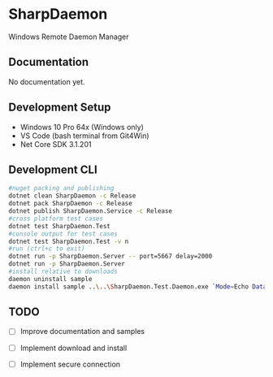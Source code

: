 # SharpDaemon

Windows Remote Daemon Manager

## Documentation

No documentation yet.

## Development Setup

- Windows 10 Pro 64x (Windows only)
- VS Code (bash terminal from Git4Win)
- Net Core SDK 3.1.201

## Development CLI

```bash
#nuget packing and publishing
dotnet clean SharpDaemon -c Release
dotnet pack SharpDaemon -c Release
dotnet publish SharpDaemon.Service -c Release
#cross platform test cases
dotnet test SharpDaemon.Test
#console output for test cases
dotnet test SharpDaemon.Test -v n
#run (ctrl+c to exit)
dotnet run -p SharpDaemon.Server -- port=5667 delay=2000
dotnet run -p SharpDaemon.Server
#install relative to downloads
daemon uninstall sample
daemon install sample ..\..\SharpDaemon.Test.Daemon.exe `Mode=Echo Data=Hello Delay=200`
```

## TODO

- [ ] Improve documentation and samples
- [ ] Implement download and install
- [ ] Implement secure connection


